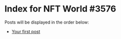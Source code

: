 # Index for NFT World #3576
Posts will be displayed in the order below:

- [Your first post](./001-first.md)

